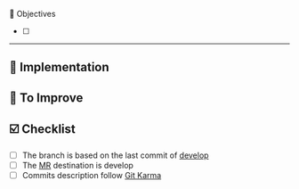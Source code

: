 :triangular_flag_on_post: Objectives

- [ ]

---

## :watermelon: Implementation

## :tada: To Improve

## :ballot_box_with_check: Checklist

- [ ] The branch is based on the last commit of [develop](https://danielkummer.github.io/git-flow-cheatsheet/index.fr_FR.html)
- [ ] The [MR](https://docs.gitlab.com/ee/user/project/merge_requests/) destination is develop
- [ ] Commits description follow [Git Karma](http://karma-runner.github.io/6.3/dev/git-commit-msg.html)
